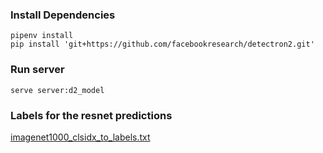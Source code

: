 ### Install Dependencies

```
pipenv install
pip install 'git+https://github.com/facebookresearch/detectron2.git'
```

### Run server

```
serve server:d2_model
```

### Labels for the resnet predictions
[imagenet1000_clsidx_to_labels.txt](https://gist.github.com/yrevar/942d3a0ac09ec9e5eb3a)
